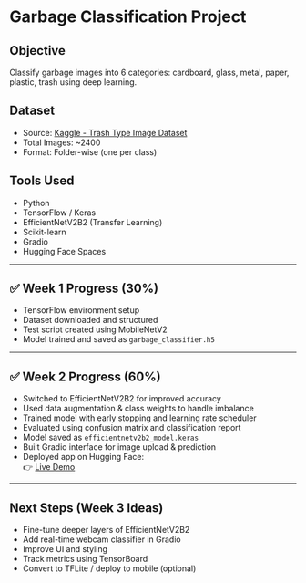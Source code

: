 # Garbage Classification Project

## Objective
Classify garbage images into 6 categories: cardboard, glass, metal, paper, plastic, trash using deep learning.

## Dataset
- Source: [Kaggle - Trash Type Image Dataset](https://www.kaggle.com/datasets/farzadnekouei/trash-type-image-dataset)
- Total Images: ~2400
- Format: Folder-wise (one per class)

## Tools Used
- Python
- TensorFlow / Keras
- EfficientNetV2B2 (Transfer Learning)
- Scikit-learn
- Gradio
- Hugging Face Spaces

---

## ✅ Week 1 Progress (30%)
- TensorFlow environment setup
- Dataset downloaded and structured
- Test script created using MobileNetV2
- Model trained and saved as `garbage_classifier.h5`

---

## ✅ Week 2 Progress (60%)
- Switched to EfficientNetV2B2 for improved accuracy
- Used data augmentation & class weights to handle imbalance
- Trained model with early stopping and learning rate scheduler
- Evaluated using confusion matrix and classification report
- Model saved as `efficientnetv2b2_model.keras`
- Built Gradio interface for image upload & prediction
- Deployed app on Hugging Face:  
  👉 [Live Demo](https://huggingface.co/spaces/Sayemkhan1111/sayem-garbage-classifier)

---

## Next Steps (Week 3 Ideas)
- Fine-tune deeper layers of EfficientNetV2B2
- Add real-time webcam classifier in Gradio
- Improve UI and styling
- Track metrics using TensorBoard
- Convert to TFLite / deploy to mobile (optional)
